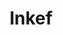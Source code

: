 ---
layout: firm_page
title: "Inkef"
id: "inkef.com"
permalink: "/inkefinkef.com/"
website: "https://www.inkef.com"
offices: "Amsterdam (Netherlands)"
investment_stages: "Series A"
portfolio_companies: ""
portfolio_link: ""
investment_markets: "Technology, Healthcare"
founded_year: "2010"
description: "Inkef is an early stage venture capital firm based in Amsterdam. They prioritize patience, people over valuations, and open dialogue, focusing on building long-term value and fostering change."
linkedin: "https://www.linkedin.com/company/inkef/"
twitter: ""
instagram: ""
team_page: "https://www.inkef.com/were-inkef/our-people/"
investor_type: "Venture Capital"
crunchbase: "https://www.crunchbase.com/organization/inkef-capital"
pitchbook: "https://pitchbook.com/profiles/investor/52274-89"

# SEO Optimization
meta_title: "Inkef - VC Firm - projectstartups.com"
meta_description: "Inkef, Inkef is an early stage venture capital firm based in Amsterdam. They prioritize patience, people over valuations, and open dialogue, focusing on buil..."
meta_keywords: "Inkef, Technology, Healthcare, VC firm, venture capital, startup investor, projectstartups.com"
canonical_url: "https://vc.projectstartups.com/inkefinkef.com/"
---